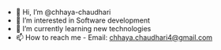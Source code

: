 - 👋 Hi, I’m @chhaya-chaudhari
- 👀 I’m interested in Software development 
- 🌱 I’m currently learning new technologies
- 📫 How to reach me - Email: chhaya.chaudhari4@gmail.com

<!---
chhaya-chaudhari/chhaya-chaudhari is a ✨ special ✨ repository because its `README.md` (this file) appears on your GitHub profile.
You can click the Preview link to take a look at your changes.
--->
